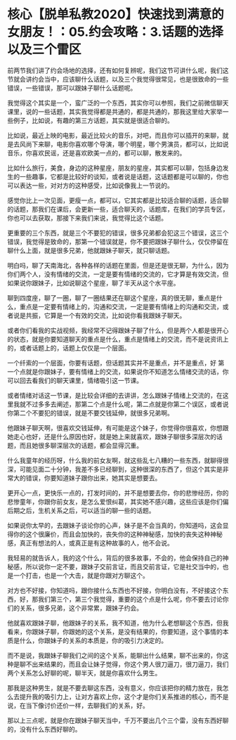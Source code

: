 # 核心【脱单私教2020】快速找到满意的女朋友！：05.约会攻略：3.话题的选择以及三个雷区

前两节我们讲了约会场地的选择，还有如何复辨呢，我们这节可讲什么呢，我们这节就会讲约会当中，应该聊什么话题，以及三个我觉得很常见，也是很致命的一些错误，一些错误，那可以跟妹子聊什么话题呢。

我觉得这个其实是一个，蛮广泛的一个东西，其实你可以参照，我们之前微信聊天课里，说的一些话题，其实我觉得都是共通的，都是共通的，那我这里给大家举一些例子，比如说，有趣的第三方话题，其实就是很适合聊的。

比如说，最近上映的电影，最近比较火的音乐，对吧，而且你可以插开的来聊，就是去风尚下来聊，电影你喜欢哪个导演，哪个明星，哪个男演员，都可以，比如说音乐，你喜欢民谣，还是喜欢欧美一点的，都可以聊，散发来的。

比如什么旅行，美食，身边的这种星座，朋友的星座，其实都可以聊，包括身边发生的一些趣事，它都是比较好的谈知，或者说是话题，这话题都是可以聊的，你也可以表达一些，对对方的这种感受，比如说像我上一节说的。

感觉你比上一次见面，更瘦一点，都可以，它其实都是比较适合聊的话题，适合聊的话题，那我们在课后，会更新一些，适合聊天的，话题库，在我们的学员专区，你也可以去获取，那接下来我们来说，我觉得比这个话题。

更重要的三个东西，就是三个不要犯的错误，很多兄弟都会犯这三个错误，这三个错误，我觉得是致命的，那第一个错误就是，你不要把跟妹子聊什么，仅仅停留在聊什么上面，就是很多兄弟，他就跟妹子聊天，就只聊话题。

明白吗，聊了天南海北，各种各样的话题在里面，但是还是很无聊，为什么，因为你们两个人，没有情绪的交流，一定是要有情绪的交流的，它才算是有效交流，但如果说你跟妹子，比如说聊这个星座，聊了半天从这个水平座。

聊到四度座，聊了一圈，聊了一圈结果还在聊这个星座，真的很无聊，重点是什么，重点是一定要有情绪上的，沟通和交流，一定是要有情绪上的沟通和交流，或者说是共振，它算是一个有效的交流，比如说你看我跟妹子聊天。

或者你们看我的实战视频，我经常不记得跟妹子聊了什么，但是两个人都是很开心的状态，就是你要知道聊天的重点是什么，重点是情绪上的交流，而不是说资讯上的，或者话题上的，话题上仅仅是一个层面。

一个纤索的一个层面，你要有话题，但话题其实并不是重点，并不是重点，好 第一个点就是你跟妹子，要有情绪上的交流，如果说你不知道怎么情绪交流的话，你可以回去看我们的聊天课里，情绪吸引这一节课。

或者情绪对话这一节课，是比较会详细的去讲讲，怎么跟妹子情绪上交流的，在这里我就不过多多去阐述，那第二个点是什么呢，第二点就是你第二个误区，或者说你第二个不要犯的错误，就是不要交钱延伸，就很多兄弟啊。

他跟妹子聊天啊，很喜欢交钱延伸，有可能是这个妹子，你觉得你很喜欢，你想跟她走心也好，还是什么原因也好，就是她上来就喜欢，跟妹子聊很多深层次的话题，而且她很多聊深层次的话题，都会显得沉重。

什么我童年的经历呀，什么我的前女友啊，就这些乱七八糟的一些东西，就聊得很深，可能见面二十分钟，我差不多已经聊到，这种很深的东西了，但这个其实是非常大的错误，你要知道妹子跟你出来，她其实是想要去。

更开心一点，更快乐一点的，打发时间的，并不是想要去你，你的悲惨经历，你的悲惨童年，你跟你前女友，是怎么爱恨纠葛，其实她不感兴趣，这些应该是你们偏后期之后，生机关系之后，可以适当的聊一些的话题。

如果说你太早的，去跟妹子谈论你的心声，妹子是不会当真的，你知道吗，这会显得你的这个很廉价，而且会加快的，丧失你的这种神秘感，加快的丧失这种神秘感，真正有想法的人，或真正是有这种故事的人，他不会说。

我轻易的就告诉人，我的这个什么，背后的很多故事，不会的，他会保持自己的神秘感，所以说你一定不要，跟妹子交前言证，而且交前言证，它是社交当中的，也是一个打击，也是一个大击，就是你跟对方聊这个。

对方也不好接，你知道吗，跟你接什么东西也不好接，你明白没有，不好接这个东西，好，那我们第三个，第三个我觉得，重要的这个点是什么呢，你不要去讨论你们的关系，很多兄弟，这个非常累，跟妹子约会。

他就喜欢跟妹子聊，他跟妹子的关系，我不知道，他为什么老想聊这个东西，但我看来，你跟妹子聊，你跟她的这个关系，是没有结果的，你要知道，这个事情的本质是什么，你跟妹子的关系的本质是，你的吸引力决定的。

而不是说，我跟妹子聊我们之间的这个关系，能聊出什么结果，聊不出来的，你这种是聊不出来结果的，而且会让妹子觉得，你这个男人很刀逼刀，很刀逼刀，我们两个关系怎么好聊的呢，聊半天，就是你喜欢什么男生。

那我是这种男生，就是不要去聊这东西，没有意义，你应该把你的精力放在，我怎么去提升我的吸引力上，让对方喜欢上你，这个才是你们关系推进的核心，而不是说，在当下像讨价还价一样，去聊我们的关系，好。

那以上三点呢，就是你在跟妹子聊天当中，千万不要出几个三个雷，没有东西好聊的，没有什么东西好聊的。